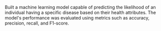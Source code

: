 Built a machine learning model capable of predicting the likelihood of an individual having a specific disease based on their health attributes. The model's performance was evaluated using metrics such as accuracy, precision, recall, and F1-score.
